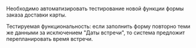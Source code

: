 Необходимо автоматизировать тестирование новой функции формы заказа доставки карты.

Тестируемая функциональность: если заполнить форму повторно теми же данными за исключением "Даты встречи", то система предложит перепланировать время встречи.
